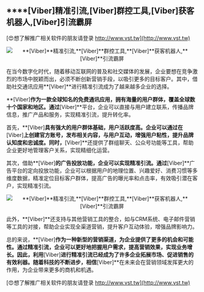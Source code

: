 ## ****[Viber]**精准引流,**[Viber]**群控工具,**[Viber]**获客机器人,**[Viber]**引流霸屏**

[😍想了解推广相关软件的朋友请登录 http://www.vst.tw](http://www.vst.tw)

 <center><img src="https://vst.tw/MP4/tuiguang/png/6.png" alt="**[Viber]**精准引流,**[Viber]**群控工具,**[Viber]**获客机器人,**[Viber]**引流霸屏"></center>

在当今数字化时代，随着移动互联网的普及和社交媒体的发展，企业要想在竞争激烈的市场中脱颖而出，必须不断创新营销手段，以吸引更多的目标客户。其中，借助社交通讯应用**[Viber]**进行精准引流成为了越来越多企业的选择。

**[Viber]**作为一款全球知名的免费通讯应用，拥有海量的用户群体，覆盖全球数十个国家和地区。通过**[Viber]**平台，企业可以直接与用户建立联系，传播品牌信息，推广产品和服务，实现精准引流，提升转化率。

首先，**[Viber]**具有强大的用户群体基础，用户活跃度高。企业可以通过在**[Viber]**上创建官方账号，发布相关内容，与用户互动，增强用户粘性，提升品牌认知度和忠诚度。同时，**[Viber]**还提供了群组聊天、公众号功能等工具，帮助企业更好地管理客户关系，实现精细化运营。

其次，借助**[Viber]**的广告投放功能，企业可以实现精准引流。通过**[Viber]**广告平台的定向投放功能，企业可以根据用户的地理位置、兴趣爱好、消费习惯等多维度数据，精准定位目标客户群体，提高广告的曝光率和点击率，有效吸引潜在客户，实现精准引流。

 <center><img src="https://vst.tw/MP4/tuiguang/png/0.png" alt="**[Viber]**精准引流,**[Viber]**群控工具,**[Viber]**获客机器人,**[Viber]**引流霸屏"></center>

此外，**[Viber]**还支持与其他营销工具的整合，如与CRM系统、电子邮件营销等工具的对接，帮助企业实现全渠道营销，提升客户互动体验，增强品牌影响力。

总的来说，**[Viber]**作为一种新型的营销渠道，为企业提供了更多的机会和可能性。通过精准引流，企业可以更好地把握用户需求，提高营销效果，实现业务增长。因此，利用**[Viber]**进行精准引流已经成为了许多企业拓展市场、促进销售的有效利器。随着科技的不断进步，相信**[Viber]**在未来会在营销领域发挥更大的作用，为企业带来更多的商机和机遇。

[😍想了解推广相关软件的朋友请登录 http://www.vst.tw](http://www.vst.tw)



